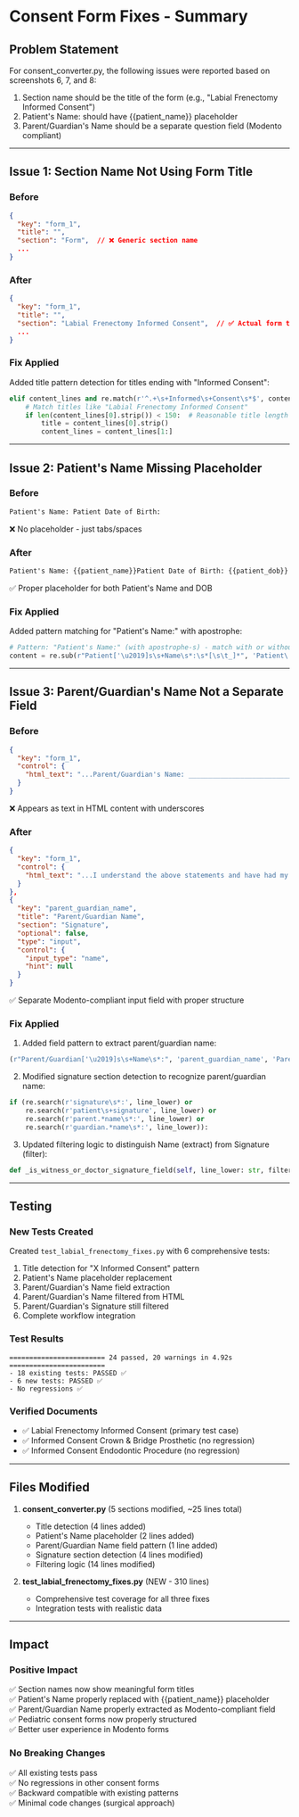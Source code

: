 # Consent Form Fixes - Summary

## Problem Statement
For consent_converter.py, the following issues were reported based on screenshots 6, 7, and 8:
1. Section name should be the title of the form (e.g., "Labial Frenectomy Informed Consent")
2. Patient's Name: should have {{patient_name}} placeholder
3. Parent/Guardian's Name should be a separate question field (Modento compliant)

---

## Issue 1: Section Name Not Using Form Title

### Before
```json
{
  "key": "form_1",
  "title": "",
  "section": "Form",  // ❌ Generic section name
  ...
}
```

### After
```json
{
  "key": "form_1",
  "title": "",
  "section": "Labial Frenectomy Informed Consent",  // ✅ Actual form title
  ...
}
```

### Fix Applied
Added title pattern detection for titles ending with "Informed Consent":
```python
elif content_lines and re.match(r'^.+\s+Informed\s+Consent\s*$', content_lines[0], re.IGNORECASE):
    # Match titles like "Labial Frenectomy Informed Consent"
    if len(content_lines[0].strip()) < 150:  # Reasonable title length
        title = content_lines[0].strip()
        content_lines = content_lines[1:]
```

---

## Issue 2: Patient's Name Missing Placeholder

### Before
```html
Patient's Name: Patient Date of Birth:
```
❌ No placeholder - just tabs/spaces

### After
```html
Patient's Name: {{patient_name}}Patient Date of Birth: {{patient_dob}}
```
✅ Proper placeholder for both Patient's Name and DOB

### Fix Applied
Added pattern matching for "Patient's Name:" with apostrophe:
```python
# Pattern: "Patient's Name:" (with apostrophe-s) - match with or without underscores/tabs
content = re.sub(r"Patient['\u2019]s\s+Name\s*:\s*[\s\t_]*", 'Patient\'s Name: {{patient_name}}', content, flags=re.IGNORECASE)
```

---

## Issue 3: Parent/Guardian's Name Not a Separate Field

### Before
```json
{
  "key": "form_1",
  "control": {
    "html_text": "...Parent/Guardian's Name: __________________________________..."
  }
}
```
❌ Appears as text in HTML content with underscores

### After
```json
{
  "key": "form_1",
  "control": {
    "html_text": "...I understand the above statements and have had my questions answered</div>"
  }
},
{
  "key": "parent_guardian_name",
  "title": "Parent/Guardian Name",
  "section": "Signature",
  "optional": false,
  "type": "input",
  "control": {
    "input_type": "name",
    "hint": null
  }
}
```
✅ Separate Modento-compliant input field with proper structure

### Fix Applied
1. Added field pattern to extract parent/guardian name:
```python
(r"Parent/Guardian['\u2019]s\s+Name\s*:", 'parent_guardian_name', 'Parent/Guardian Name', 'input', {'input_type': 'name', 'hint': None})
```

2. Modified signature section detection to recognize parent/guardian name:
```python
if (re.search(r'signature\s*:', line_lower) or 
    re.search(r'patient\s+signature', line_lower) or
    re.search(r'parent.*name\s*:', line_lower) or
    re.search(r'guardian.*name\s*:', line_lower)):
```

3. Updated filtering logic to distinguish Name (extract) from Signature (filter):
```python
def _is_witness_or_doctor_signature_field(self, line_lower: str, filter_parent_guardian_names: bool = True):
```

---

## Testing

### New Tests Created
Created `test_labial_frenectomy_fixes.py` with 6 comprehensive tests:
1. Title detection for "X Informed Consent" pattern
2. Patient's Name placeholder replacement
3. Parent/Guardian's Name field extraction
4. Parent/Guardian's Name filtered from HTML
5. Parent/Guardian's Signature still filtered
6. Complete workflow integration

### Test Results
```
======================== 24 passed, 20 warnings in 4.92s ========================
- 18 existing tests: PASSED ✅
- 6 new tests: PASSED ✅
- No regressions ✅
```

### Verified Documents
- ✅ Labial Frenectomy Informed Consent (primary test case)
- ✅ Informed Consent Crown & Bridge Prosthetic (no regression)
- ✅ Informed Consent Endodontic Procedure (no regression)

---

## Files Modified
1. **consent_converter.py** (5 sections modified, ~25 lines total)
   - Title detection (4 lines added)
   - Patient's Name placeholder (2 lines added)
   - Parent/Guardian Name field pattern (1 line added)
   - Signature section detection (4 lines modified)
   - Filtering logic (14 lines modified)

2. **test_labial_frenectomy_fixes.py** (NEW - 310 lines)
   - Comprehensive test coverage for all three fixes
   - Integration tests with realistic data

---

## Impact

### Positive Impact
✅ Section names now show meaningful form titles  
✅ Patient's Name properly replaced with {{patient_name}} placeholder  
✅ Parent/Guardian Name properly extracted as Modento-compliant field  
✅ Pediatric consent forms now properly structured  
✅ Better user experience in Modento forms

### No Breaking Changes
✅ All existing tests pass  
✅ No regressions in other consent forms  
✅ Backward compatible with existing patterns  
✅ Minimal code changes (surgical approach)

